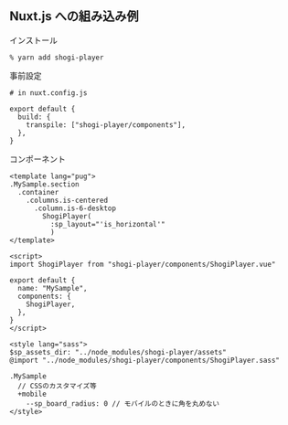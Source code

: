 ## Nuxt.js への組み込み例

インストール

    % yarn add shogi-player

事前設定

    # in nuxt.config.js

    export default {
      build: {
        transpile: ["shogi-player/components"],
      },
    }

コンポーネント

    <template lang="pug">
    .MySample.section
      .container
        .columns.is-centered
          .column.is-6-desktop
            ShogiPlayer(
              :sp_layout="'is_horizontal'"
              )
    </template>

    <script>
    import ShogiPlayer from "shogi-player/components/ShogiPlayer.vue"

    export default {
      name: "MySample",
      components: {
        ShogiPlayer,
      },
    }
    </script>

    <style lang="sass">
    $sp_assets_dir: "../node_modules/shogi-player/assets"
    @import "../node_modules/shogi-player/components/ShogiPlayer.sass"

    .MySample
      // CSSのカスタマイズ等
      +mobile
        --sp_board_radius: 0 // モバイルのときに角を丸めない
    </style>

